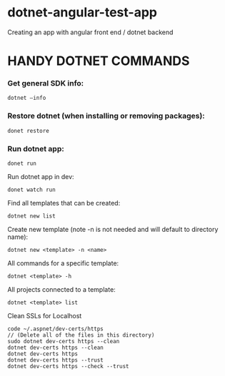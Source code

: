 # dotnet-angular-test-app
Creating an app with angular front end / dotnet backend
# HANDY DOTNET COMMANDS

### Get general SDK info:

 	dotnet —info

### Restore dotnet (when installing or removing packages):

    donet restore

### Run dotnet app:

    donet run

Run dotnet app in dev:

    donet watch run

Find all templates that can be created:

    dotnet new list

Create new template (note -n <name> is not needed and will default to directory name):
	
	dotnet new <template> -n <name>

All commands for a specific template:
	
	dotnet <template> -h

All projects connected to a template:

	dotnet <template> list

Clean SSLs for Localhost

	code ~/.aspnet/dev-certs/https
    // (Delete all of the files in this directory)
	sudo dotnet dev-certs https --clean
	dotnet dev-certs https --clean
	dotnet dev-certs https
	dotnet dev-certs https --trust
	dotnet dev-certs https --check --trust
